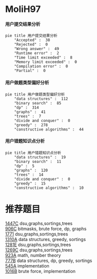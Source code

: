 # MoliH97

<!-- tabs:start -->



#### **用户提交结果分析**

```mermaid
pie title 用户提交结果分析
    "Accepted" :  38
    "Rejected" :  0
    "Wrong answer" :  49
    "Runtime error" :  2
    "Time limit exceeded" :  8
    "Memory limit exceeded" :  0
    "Compilation error" :  0
    "Partial" :  0
```

#### **用户做题类型偏好分析**

```mermaid
pie title 用户做题类型偏好分析
    "data structures" :  112
    "binary search" :  85
    "dp" :  314
    "graphs" :  41
    "trees" :  7
    "divide and conquer" :  0
    "greedy" :  278
    "constructive algorithms" :  44
```
#### **用户错题知识点分析**

```mermaid
pie title 用户错题知识点分析
    "data structures" :  19
    "binary search" :  11
    "dp" :  5
    "graphs" :  120
    "trees" :  14
    "divide and conquer" :  0
    "greedy" :  15
    "constructive algorithms" :  10
```



<!-- tabs:end -->
# 推荐题目
[1447C](https://codeforces.com/contest/1447/problem/C)		dsu,graphs,sortings,trees		  
[906C](https://codeforces.com/contest/906/problem/C)		bitmasks,
                        brute force,
                        dp,
                        graphs		  
[1771](https://codeforces.com/contest/177/problem/1)		dsu,graphs,sortings,trees		  
[1310A](https://codeforces.com/contest/1310/problem/A)		data structures,
                        greedy,
                        sortings		  
[1281E](https://codeforces.com/contest/1281/problem/E)		dsu,graphs,sortings,trees		  
[1269C](https://codeforces.com/contest/1269/problem/C)		dsu,graphs,sortings,trees		  
[923A](https://codeforces.com/contest/923/problem/A)		math,
                        number theory		  
[777B](https://codeforces.com/contest/777/problem/B)		data structures,
                        dp,
                        greedy,
                        sortings		  
[545A](https://codeforces.com/contest/545/problem/A)		implementation		  
[1016B](https://codeforces.com/contest/1016/problem/B)		brute force,
                        implementation		  

